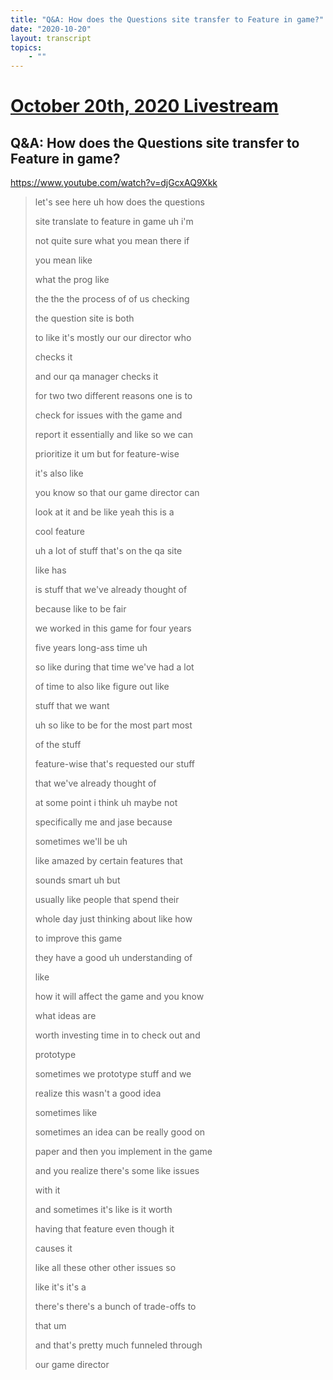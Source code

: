 ```yaml
---
title: "Q&A: How does the Questions site transfer to Feature in game?"
date: "2020-10-20"
layout: transcript
topics:
    - ""
---
```

# [October 20th, 2020 Livestream](../2020-10-20.md)
## Q&A: How does the Questions site transfer to Feature in game?
https://www.youtube.com/watch?v=djGcxAQ9Xkk
> let's see here uh how does the questions
> 
> site translate to feature in game uh i'm
> 
> not quite sure what you mean there if
> 
> you mean like
> 
> what the prog like
> 
> the the the process of of us checking
> 
> the question site is both
> 
> to like it's mostly our our director who
> 
> checks it
> 
> and our qa manager checks it
> 
> for two two different reasons one is to
> 
> check for issues with the game and
> 
> report it essentially and like so we can
> 
> prioritize it um but for feature-wise
> 
> it's also like
> 
> you know so that our game director can
> 
> look at it and be like yeah this is a
> 
> cool feature
> 
> uh a lot of stuff that's on the qa site
> 
> like has
> 
> is stuff that we've already thought of
> 
> because like to be fair
> 
> we worked in this game for four years
> 
> five years long-ass time uh
> 
> so like during that time we've had a lot
> 
> of time to also like figure out like
> 
> stuff that we want
> 
> uh so like to be for the most part most
> 
> of the stuff
> 
> feature-wise that's requested our stuff
> 
> that we've already thought of
> 
> at some point i think uh maybe not
> 
> specifically me and jase because
> 
> sometimes we'll be uh
> 
> like amazed by certain features that
> 
> sounds smart uh but
> 
> usually like people that spend their
> 
> whole day just thinking about like how
> 
> to improve this game
> 
> they have a good uh understanding of
> 
> like
> 
> how it will affect the game and you know
> 
> what ideas are
> 
> worth investing time in to check out and
> 
> prototype
> 
> sometimes we prototype stuff and we
> 
> realize this wasn't a good idea
> 
> sometimes like
> 
> sometimes an idea can be really good on
> 
> paper and then you implement in the game
> 
> and you realize there's some like issues
> 
> with it
> 
> and sometimes it's like is it worth
> 
> having that feature even though it
> 
> causes it
> 
> like all these other other issues so
> 
> like it's it's a
> 
> there's there's a bunch of trade-offs to
> 
> that um
> 
> and that's pretty much funneled through
> 
> our game director
> 
